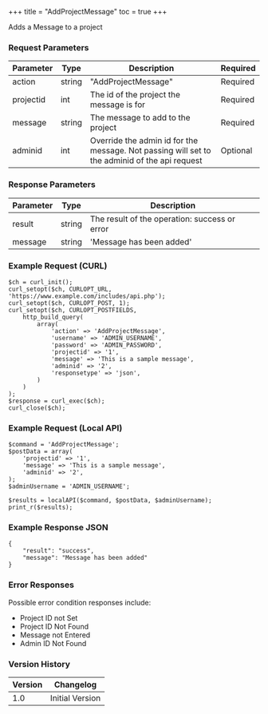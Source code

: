 +++
title = "AddProjectMessage"
toc = true
+++

Adds a Message to a project

### Request Parameters

| Parameter | Type | Description | Required |
| --------- | ---- | ----------- | -------- |
| action | string | "AddProjectMessage" | Required |
| projectid | int | The id of the project the message is for | Required |
| message | string | The message to add to the project | Required |
| adminid | int | Override the admin id for the message. Not passing will set to the adminid of the api request | Optional |

### Response Parameters

| Parameter | Type | Description |
| --------- | ---- | ----------- |
| result | string | The result of the operation: success or error |
| message | string | 'Message has been added' |


### Example Request (CURL)

```
$ch = curl_init();
curl_setopt($ch, CURLOPT_URL, 'https://www.example.com/includes/api.php');
curl_setopt($ch, CURLOPT_POST, 1);
curl_setopt($ch, CURLOPT_POSTFIELDS,
    http_build_query(
        array(
            'action' => 'AddProjectMessage',
            'username' => 'ADMIN_USERNAME',
            'password' => 'ADMIN_PASSWORD',
            'projectid' => '1',
            'message' => 'This is a sample message',
            'adminid' => '2',
            'responsetype' => 'json',
        )
    )
);
$response = curl_exec($ch);
curl_close($ch);
```


### Example Request (Local API)

```
$command = 'AddProjectMessage';
$postData = array(
    'projectid' => '1',
    'message' => 'This is a sample message',
    'adminid' => '2',
);
$adminUsername = 'ADMIN_USERNAME';

$results = localAPI($command, $postData, $adminUsername);
print_r($results);
```


### Example Response JSON

```
{
    "result": "success",
    "message": "Message has been added"
}
```


### Error Responses

Possible error condition responses include:

* Project ID not Set
* Project ID Not Found
* Message not Entered
* Admin ID Not Found


### Version History

| Version | Changelog |
| ------- | --------- |
| 1.0 | Initial Version |
